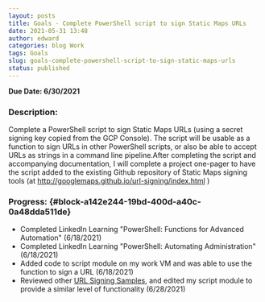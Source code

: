 ```yaml
---
layout: posts
title: Goals - Complete PowerShell script to sign Static Maps URLs
date: 2021-05-31 13:48
author: edward
categories: blog Work
tags: Goals
slug: goals-complete-powershell-script-to-sign-static-maps-urls
status: published
---
```




**Due Date: 6/30/2021**





### Description:





Complete a PowerShell script to sign Static Maps URLs (using a secret signing key copied from the GCP Console). The script will be usable as a function to sign URLs in other PowerShell scripts, or also be able to accept URLs as strings in a command line pipeline.After completing the script and accompanying documentation, I will complete a project one-pager to have the script added to the existing Github repository of Static Maps signing tools (at <http://googlemaps.github.io/url-signing/index.html> )





### Progress: {#block-a142e244-19bd-400d-a40c-0a48dda511de}





-   Completed LinkedIn Learning "PowerShell: Functions for Advanced Automation" (6/18/2021)
-   Completed LinkedIn Learning "PowerShell: Automating Administration" (6/18/2021)
-   Added code to script module on my work VM and was able to use the function to sign a URL (6/18/2021)
-   Reviewed other [URL Signing Samples](http://googlemaps.github.io/url-signing/index.html), and edited my script module to provide a similar level of functionality (6/28/2021)


